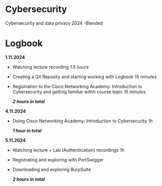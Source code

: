 # Cybersecurity
Cybersecurity and data privacy 2024 -Blended



# **Logbook** 
 
**1.11.2024**
  - Watching lecture recording _1.5 hours_
  - Creating a Git Reposity and starting working with Logbook _15 minutes_
  - Registration to the Cisco Networking Academy: Introduction to Cybersecurity and getting familiar withh course topic _15 minutes_

    ***2 hours in total***


**4.11.2024**
 - Doing Cisco Networking Academy: Introduction to Cybersecurity _1h_

     ***1 hour in total***


**5.11.2024**
- Watching lecture + Lab (Authentication) recordings _1h_
- Registrating and exploring with PortSwigger
- Downloading and exploring BurpSuite

     ***2 hours in total*** 
